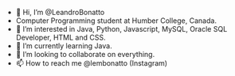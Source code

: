 - 👋 Hi, I’m @LeandroBonatto
- Computer Programming student at Humber College, Canada.
- 👀 I’m interested in Java, Python, Javascript, MySQL, Oracle SQL Developer, HTML and CSS.
- 🌱 I’m currently learning Java.
- 💞️ I’m looking to collaborate on everything.
- 📫 How to reach me @lembonatto (Instagram)

<!---
LeandroBonatto/LeandroBonatto is a ✨ special ✨ repository because its `README.md` (this file) appears on your GitHub profile.
You can click the Preview link to take a look at your changes.
--->
